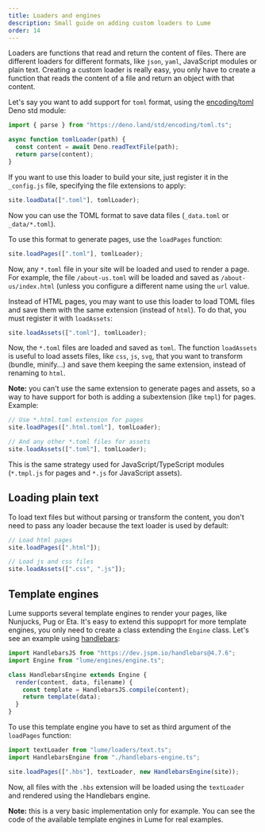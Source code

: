 ```yaml
---
title: Loaders and engines
description: Small guide on adding custom loaders to Lume
order: 14
---
```


Loaders are functions that read and return the content of files. There are
different loaders for different formats, like `json`, `yaml`, JavaScript modules
or plain text. Creating a custom loader is really easy, you only have to create
a function that reads the content of a file and return an object with that
content.

Let's say you want to add support for `toml` format, using the
[encoding/toml](https://deno.land/std/encoding#toml) Deno std module:

```js
import { parse } from "https://deno.land/std/encoding/toml.ts";

async function tomlLoader(path) {
  const content = await Deno.readTextFile(path);
  return parse(content);
}
```

If you want to use this loader to build your site, just register it in the
`_config.js` file, specifying the file extensions to apply:

```js
site.loadData([".toml"], tomlLoader);
```

Now you can use the TOML format to save data files (`_data.toml` or
`_data/*.toml`).

To use this format to generate pages, use the `loadPages` function:

```js
site.loadPages([".toml"], tomlLoader);
```

Now, any `*.toml` file in your site will be loaded and used to render a page.
For example, the file `/about-us.toml` will be loaded and saved as
`/about-us/index.html` (unless you configure a different name using the `url`
value.

Instead of HTML pages, you may want to use this loader to load TOML files and
save them with the same extension (instead of `html`). To do that, you must
register it with `loadAssets`:

```js
site.loadAssets([".toml"], tomlLoader);
```

Now, the `*.toml` files are loaded and saved as `toml`. The function
`loadAssets` is useful to load assets files, like `css`, `js`, `svg`, that you
want to transform (bundle, minify...) and save them keeping the same extension,
instead of renaming to `html`.

**Note:** you can't use the same extension to generate pages and assets, so a
way to have support for both is adding a subextension (like `tmpl`) for pages.
Example:

```js
// Use *.html.toml extension for pages
site.loadPages([".html.toml"], tomlLoader);

// And any other *.toml files for assets
site.loadAssets([".toml"], tomlLoader);
```

This is the same strategy used for JavaScript/TypeScript modules (`*.tmpl.js`
for pages and `*.js` for JavaScript assets).

## Loading plain text

To load text files but without parsing or transform the content, you don't need
to pass any loader because the text loader is used by default:

```js
// Load html pages
site.loadPages([".html"]);

// Load js and css files
site.loadAssets([".css", ".js"]);
```

## Template engines

Lume supports several template engines to render your pages, like Nunjucks, Pug
or Eta. It's easy to extend this suppoprt for more template engines, you only
need to create a class extending the `Engine` class. Let's see an example using
[handlebars](https://github.com/handlebars-lang/handlebars.js):

```ts
import HandlebarsJS from "https://dev.jspm.io/handlebars@4.7.6";
import Engine from "lume/engines/engine.ts";

class HandlebarsEngine extends Engine {
  render(content, data, filename) {
    const template = HandlebarsJS.compile(content);
    return template(data);
  }
}
```

To use this template engine you have to set as third argument of the `loadPages`
function:

```ts
import textLoader from "lume/loaders/text.ts";
import HandlebarsEngine from "./handlebars-engine.ts";

site.loadPages([".hbs"], textLoader, new HandlebarsEngine(site));
```

Now, all files with the `.hbs` extension will be loaded using the `textLoader`
and rendered using the Handlebars engine.

**Note:** this is a very basic implementation only for example. You can see the
code of the available template engines in Lume for real examples.
